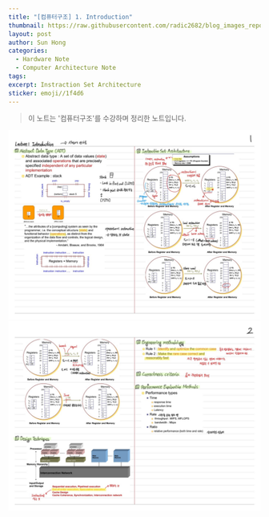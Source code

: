 ```yaml
---
title: "[컴퓨터구조] 1. Introduction"
thumbnail: https://raw.githubusercontent.com/radic2682/blog_images_repo/main/uploads/Hardware_notes/b3FLjofFELthAdouAweg.jpg
layout: post
author: Sun Hong
categories:
  - Hardware Note
  - Computer Architecture Note
tags: 
excerpt: Instraction Set Architecture
sticker: emoji//1f4d6
---
```

>  이 노트는 '컴퓨터구조'를 수강하며 정리한 노트입니다.

![이미지](https://raw.githubusercontent.com/radic2682/blog_images_repo/main/uploads/Hardware_notes/b3FLjofFELthAdouAweg.jpg)
![이미지](https://raw.githubusercontent.com/radic2682/blog_images_repo/main/uploads/Hardware_notes/Vz2bYiNxWFeA0dmiL7wz.jpg)
